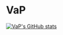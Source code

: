 # VaP
[![VaP's GitHub stats](https://github-readme-stats.vercel.app/api?username=va-p)](https://github.com/anuraghazra/github-readme-stats)
